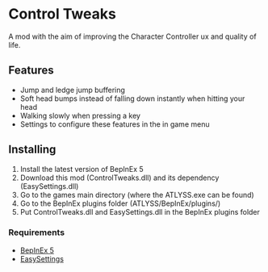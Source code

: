 # Control Tweaks

A mod with the aim of improving the Character Controller ux and quality of life.

## Features

- Jump and ledge jump buffering
- Soft head bumps instead of falling down instantly when hitting your head
- Walking slowly when pressing a key
- Settings to configure these features in the in game menu

## Installing

1. Install the latest version of BepInEx 5
2. Download this mod (ControlTweaks.dll) and its dependency (EasySettings.dll)
3. Go to the games main directory (where the ATLYSS.exe can be found)
4. Go to the BepInEx plugins folder (ATLYSS/BepInEx/plugins/)
5. Put ControlTweaks.dll and EasySettings.dll in the BepInEx plugins folder

### Requirements

- [BepInEx 5](https://github.com/BepInEx/BepInEx)
- [EasySettings](https://github.com/Nestorboy/ATLYSS-EasySettings/)
